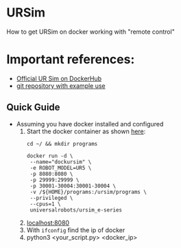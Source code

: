 # URSim
How to get URSim on docker working with "remote control"


# Important references:
* [Official UR Sim on DockerHub](https://hub.docker.com/r/universalrobots/ursim_e-series)
* [git repository with example use](https://github.com/ahobsonsayers/DockURSim)

## Quick Guide
* Assuming you have docker installed and configured
  1. Start the docker container as shown [here](https://github.com/ahobsonsayers/DockURSim#example-usage):
     ```
     cd ~/ && mkdir programs
     ```
     ```    
     docker run -d \
      --name="dockursim" \
      -e ROBOT_MODEL=UR5 \
      -p 8080:8080 \
      -p 29999:29999 \
      -p 30001-30004:30001-30004 \
      -v /${HOME}/programs:/ursim/programs \
      --privileged \
      --cpus=1 \
      universalrobots/ursim_e-series
     ```
  2. [localhost:8080](http://localhost:8080/)
  3. With `ifconfig` find the ip of docker
  4. python3 <your_script.py> <docker_ip>
  
